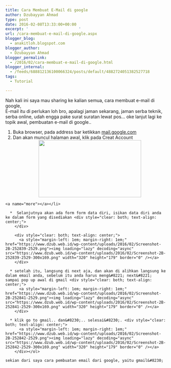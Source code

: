 ```yaml
---
title: Cara Membuat E-Mail di google
author: Dzubayyan Ahmad
type: post
date: 2016-02-08T13:33:00+00:00
excerpt: '						'
url: /cara-membuat-e-mail-di-google.aspx
blogger_blog:
  - anakitloh.blogspot.com
blogger_author:
  - Dzubayyan Ahmad
blogger_permalink:
  - /2016/02/cara-membuat-e-mail-di-google.html
blogger_internal:
  - /feeds/688812136100066324/posts/default/4882724051382527718
tags:
  - Tutorial

---
```

Nah kali ini saya mau sharing ke kalian semua, cara membuat e-mail di google,  
E-mail itu di perlukan loh bro, apalagi jaman sekarang, jaman serba teknik, serba online, udah engga pake surat suratan lewat pos&#8230; oke lanjut lagi ke topik awal, pembuatan e-mail di google..

  1. Buka browser, pada address bar ketikkan [mail.google.com][1]
  2. Dan akan muncul halaman awal, klik pada Creat Account <div style="clear: both; text-align: center;">
      <a style="margin-left: 1em; margin-right: 1em;" href="https://www.dzub.web.id/wp-content/uploads/2016/02/Screenshot-2B-252850-2529.png"><img loading="lazy" decoding="async" src="https://www.dzub.web.id/wp-content/uploads/2016/02/Screenshot-2B-252850-2529-300x169.png" width="320" height="179" border="0" /></a>
    </div>
    
    <a name="more"></a></li> 
    
      *  Selanjutnya akan ada form form data diri, isikan data diri anda ke dalam form yang disediakan <div style="clear: both; text-align: center;">
        </div>
        
        <div style="clear: both; text-align: center;">
          <a style="margin-left: 1em; margin-right: 1em;" href="https://www.dzub.web.id/wp-content/uploads/2016/02/Screenshot-2B-252839-2529.png"><img loading="lazy" decoding="async" src="https://www.dzub.web.id/wp-content/uploads/2016/02/Screenshot-2B-252839-2529-300x169.png" width="320" height="179" border="0" /></a>
        </div>
    
      * setelah itu, langsung di next aja, dan akan di alihkan langsung ke dalam email anda, sebelum itu anda harus meng&#8221; next&#8221; sampai pop up awal di gmail <div style="clear: both; text-align: center;">
          <a style="margin-left: 1em; margin-right: 1em;" href="https://www.dzub.web.id/wp-content/uploads/2016/02/Screenshot-2B-252841-2529.png"><img loading="lazy" decoding="async" src="https://www.dzub.web.id/wp-content/uploads/2016/02/Screenshot-2B-252841-2529-300x169.png" width="320" height="179" border="0" /></a>
        </div>
    
      * klik go to gmail.. dan&#8230;.. selesai&#8230;. <div style="clear: both; text-align: center;">
          <a style="margin-left: 1em; margin-right: 1em;" href="https://www.dzub.web.id/wp-content/uploads/2016/02/Screenshot-2B-252842-2529.png"><img loading="lazy" decoding="async" src="https://www.dzub.web.id/wp-content/uploads/2016/02/Screenshot-2B-252842-2529-300x169.png" width="320" height="179" border="0" /></a>
        </div></ol> 
    
    sekian dari saya cara pembuatan email dari google, yaitu gmail&#8230;

 [1]: https://mail.google.com/